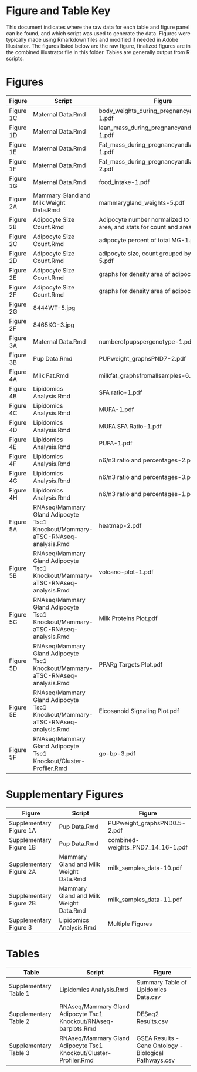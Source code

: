Figure and Table Key
====================

This document indicates where the raw data for each table and figure panel can be found, and which script was used to generate the data.  Figures were typically made using Rmarkdown files and modified if needed in Adobe Illustrator.  The figures listed below are the raw figure, finalized figures are in the combined illustrator file in this folder.  Tables are generally output from R scripts.

# Figures

| Figure | Script | Figure |
| ------ | ------ | ------ |
| Figure 1C | Maternal Data.Rmd | body_weights_during_pregnancyandlactation-1.pdf
| Figure 1D | Maternal Data.Rmd | lean_mass_during_pregnancyandlactation-1.pdf
| Figure 1E | Maternal Data.Rmd | Fat_mass_during_pregnancyandlactation-1.pdf
| Figure 1F | Maternal Data.Rmd | Fat_mass_during_pregnancyandlactation-2.pdf
| Figure 1G | Maternal Data.Rmd | food_intake-1.pdf
| Figure 2A | Mammary Gland and Milk Weight Data.Rmd | mammarygland_weights-5.pdf
| Figure 2B | Adipocyte Size Count.Rmd | Adipocyte number normalized to total MG area, and stats for count and area-1.pdf
| Figure 2C | Adipocyte Size Count.Rmd | adipocyte percent of total MG-1.pdf
| Figure 2D | Adipocyte Size Count.Rmd | adipocyte size, count grouped by genoytpe-5.pdf
| Figure 2E | Adipocyte Size Count.Rmd | graphs for density area of adipocytes-1.pdf
| Figure 2F | Adipocyte Size Count.Rmd | graphs for density area of adipocytes-4.pdf
| Figure 2G | 8444WT-5.jpg
| Figure 2F | 8465KO-3.jpg
| Figure 3A | Maternal Data.Rmd | numberofpupspergenotype-1.pdf
| Figure 3B | Pup Data.Rmd | PUPweight_graphsPND7-2.pdf
| Figure 4A | Milk Fat.Rmd | milkfat_graphsfromallsamples-6.pdf
| Figure 4B | Lipidomics Analysis.Rmd | SFA ratio-1.pdf
| Figure 4C | Lipidomics Analysis.Rmd | MUFA-1.pdf
| Figure 4D | Lipidomics Analysis.Rmd | MUFA SFA Ratio-1.pdf
| Figure 4E | Lipidomics Analysis.Rmd | PUFA-1.pdf
| Figure 4F | Lipidomics Analysis.Rmd | n6/n3 ratio and percentages-2.pdf
| Figure 4G | Lipidomics Analysis.Rmd | n6/n3 ratio and percentages-3.pdf
| Figure 4H | Lipidomics Analysis.Rmd | n6/n3 ratio and percentages-1.pdf
| Figure 5A | RNAseq/Mammary Gland Adipocyte Tsc1 Knockout/Mammary-aTSC-RNAseq-analysis.Rmd | heatmap-2.pdf |
| Figure 5B | RNAseq/Mammary Gland Adipocyte Tsc1 Knockout/Mammary-aTSC-RNAseq-analysis.Rmd | volcano-plot-1.pdf |
| Figure 5C | RNAseq/Mammary Gland Adipocyte Tsc1 Knockout/Mammary-aTSC-RNAseq-analysis.Rmd | Milk Proteins Plot.pdf |
| Figure 5D | RNAseq/Mammary Gland Adipocyte Tsc1 Knockout/Mammary-aTSC-RNAseq-analysis.Rmd | PPARg Targets Plot.pdf |
| Figure 5E | RNAseq/Mammary Gland Adipocyte Tsc1 Knockout/Mammary-aTSC-RNAseq-analysis.Rmd | Eicosanoid Signaling Plot.pdf |
| Figure 5F | RNAseq/Mammary Gland Adipocyte Tsc1 Knockout/Cluster-Profiler.Rmd | go-bp-3.pdf |

# Supplementary Figures

| Figure | Script | Figure |
| ------ | ------ | ------ |
| Supplementary Figure 1A | Pup Data.Rmd | PUPweight_graphsPND0.5-2.pdf
| Supplementary Figure 1B | Pup Data.Rmd | combined-weights_PND7_14_16-1.pdf
| Supplementary Figure 2A | Mammary Gland and Milk Weight Data.Rmd | milk_samples_data-10.pdf
| Supplementary Figure 2B | Mammary Gland and Milk Weight Data.Rmd | milk_samples_data-11.pdf
| Supplementary Figure 3 | Lipidomics Analysis.Rmd | Multiple Figures |

# Tables 

| Table | Script | Figure |
| ------ | ------ | ------ |
| Supplementary Table 1 | Lipidomics Analysis.Rmd | Summary Table of Lipidomics Data.csv|
| Supplementary Table 2 | RNAseq/Mammary Gland Adipocyte Tsc1 Knockout/RNAseq-barplots.Rmd | DESeq2 Results.csv|
| Supplementary Table 3 | RNAseq/Mammary Gland Adipocyte Tsc1 Knockout/Cluster-Profiler.Rmd | GSEA Results - Gene Ontology - Biological Pathways.csv|